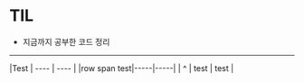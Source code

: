 # TIL
- 지금까지 공부한 코드 정리 
--- 

|Test | ---- | ---- |
|row span test|-----|-----|
| ^ | test | test | 
